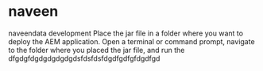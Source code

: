 # naveen
naveendata development
Place the jar file in a folder where you want to deploy the AEM application. Open a terminal or command prompt, navigate to the folder where you placed the jar file, and run the
dfgdgfdgdgdgdgdgdsfdsfdsfdgdfgdfgfdgdfgd
